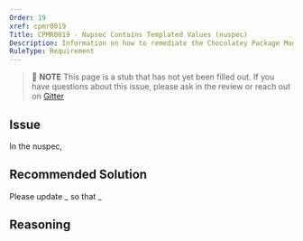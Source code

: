 ```yaml
---
Order: 19
xref: cpmr0019
Title: CPMR0019 - Nupsec Contains Templated Values (nuspec)
Description: Information on how to remediate the Chocolatey Package Moderation Rule 0019
RuleType: Requirement
---
```


<?! Include "../../../../../shared/package-validator-rule-requirement.txt" /?>

> :memo: **NOTE** This page is a stub that has not yet been filled out. If you have questions about this issue, please ask in the review or reach out on [Gitter](https://gitter.im/chocolatey/chocolatey.org)

## Issue

In the nuspec,

## Recommended Solution

Please update _ so that _

## Reasoning
